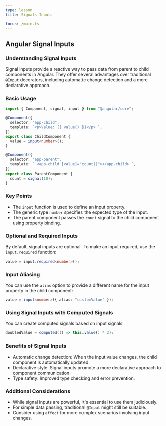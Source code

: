 ```yaml
---
type: lesson
title: Signals Inputs

focus: /main.ts
---
```


## Angular Signal Inputs

### Understanding Signal Inputs

Signal inputs provide a reactive way to pass data from parent to child components in Angular. They offer several advantages over traditional `@Input` decorators, including automatic change detection and a more declarative approach.

### Basic Usage

```typescript
import { Component, signal, input } from "@angular/core";

@Component({
  selector: "app-child",
  template: `<p>Value: {{ value() }}</p> `,
})
export class ChildComponent {
  value = input<number>();
}

@Component({
  selector: "app-parent",
  template: ` <app-child [value]="count()"></app-child> `,
})
export class ParentComponent {
  count = signal(10);
}
```

### Key Points

- The `input` function is used to define an input property.
- The generic type `number` specifies the expected type of the input.
- The parent component passes the `count` signal to the child component using property binding.

### Optional and Required Inputs

By default, signal inputs are optional. To make an input required, use the `input.required` function:

```typescript
value = input.required<number>();
```

### Input Aliasing

You can use the `alias` option to provide a different name for the input property in the child component:

```typescript
value = input<number>({ alias: "customValue" });
```

### Using Signal Inputs with Computed Signals

You can create computed signals based on input signals:

```typescript
doubledValue = computed(() => this.value() * 2);
```

### Benefits of Signal Inputs

- Automatic change detection: When the input value changes, the child component is automatically updated.
- Declarative style: Signal inputs promote a more declarative approach to component communication.
- Type safety: Improved type checking and error prevention.

### Additional Considerations

- While signal inputs are powerful, it's essential to use them judiciously.
- For simple data passing, traditional `@Input` might still be suitable.
- Consider using `effect` for more complex scenarios involving input changes.
